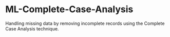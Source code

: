 # ML-Complete-Case-Analysis
Handling missing data by removing incomplete records using the Complete Case Analysis technique.
